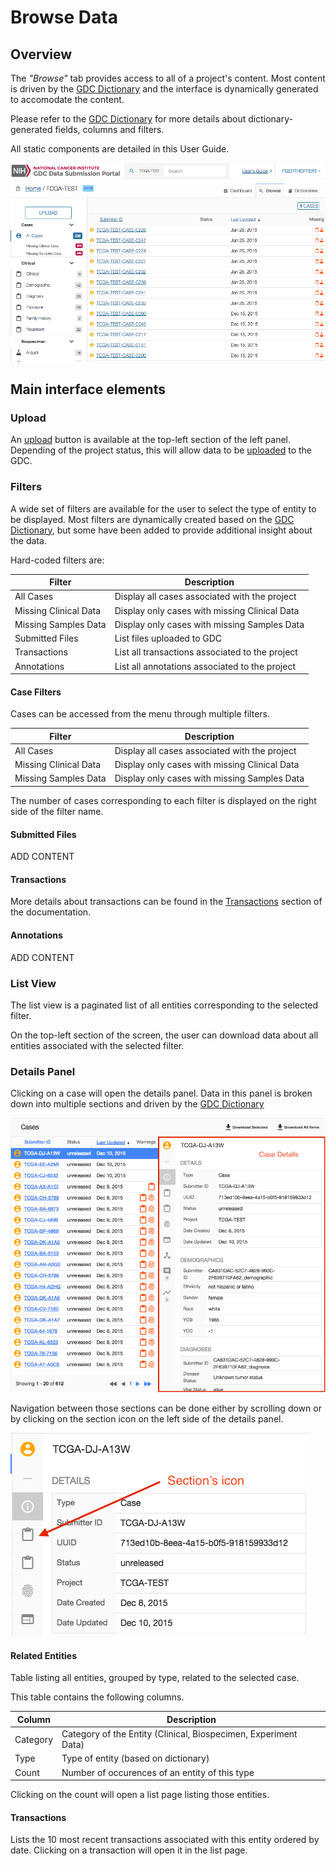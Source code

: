 # Browse Data

## Overview

The _"Browse"_ tab provides access to all of a project's content. Most content is driven by the [GDC Dictionary](../../Dictionary/index.md) and the interface is dynamically generated to accomodate the content.

Please refer to the [GDC Dictionary](../../Dictionary/index.md) for more details about dictionary-generated fields, columns and filters.

All static components are detailed in this User Guide.

[![GDC Submission Cases Default View](images/GDC_Submission_Cases_Default.png)](images/GDC_Submission_Cases_Default.png "Click to see the full image.")

## Main interface elements

### Upload

An [upload](Upload_Data.md) button is available at the top-left section of the left panel. Depending of the project status, this will allow data to be [uploaded](Upload_Data.md) to the GDC. 

### Filters

A wide set of filters are available for the user to select the type of entity to be displayed. Most filters are dynamically created based on the [GDC Dictionary](../../Dictionary/index.md), but some have been added to provide additional insight about the data.

Hard-coded filters are:

|Filter|Description|
| --- | --- |
| All Cases | Display all cases associated with the project |
| Missing Clinical Data | Display only cases with missing Clinical Data |
| Missing Samples Data | Display only cases with missing Samples Data|
| Submitted Files | List files uploaded to GDC |
| Transactions | List all transactions associated to the project |
| Annotations | List all annotations associated to the project |

#### Case Filters

Cases can be accessed from the menu through multiple filters.

|Filter|Description|
| --- | --- |
| All Cases | Display all cases associated with the project |
| Missing Clinical Data | Display only cases with missing Clinical Data |
| Missing Samples Data | Display only cases with missing Samples Data|

The number of cases corresponding to each filter is displayed on the right side of the filter name.

#### Submitted Files

ADD CONTENT

#### Transactions

More details about transactions can be found in the [Transactions](Transactions.md) section of the documentation.

#### Annotations

ADD CONTENT


### List View

The list view is a paginated list of all entities corresponding to the selected filter.

On the top-left section of the screen, the user can download data about all entities associated with the selected filter.

### Details Panel

Clicking on a case will open the details panel. Data in this panel is broken down into multiple sections and driven by the [GDC Dictionary](../../Dictionary/index.md)

[![GDC Submission Case Details](images/GDC_Submission_Cases_Details.png)](images/GDC_Submission_Cases_Details.png "Click to see the full image.")

Navigation between those sections can be done either by scrolling down or by clicking on the section icon on the left side of the details panel.

[![GDC Submission Cases Details Navigation](images/GDC_Submission_Cases_Details_Navigation.png)](images/GDC_Submission_Cases_Details_Navigation.png "Click to see the full image.")


#### Related Entities

Table listing all entities, grouped by type, related to the selected case.

This table contains the following columns.

|Column|Description|
| --- | --- |
| Category | Category of the Entity (Clinical, Biospecimen, Experiment Data)  |
| Type | Type of entity (based on dictionary)  |
| Count | Number of occurences of an entity of this type |

Clicking on the count will open a list page listing those entities.


#### Transactions

Lists the 10 most recent transactions associated with this entity ordered by date. Clicking on a transaction will open it in the list page.
